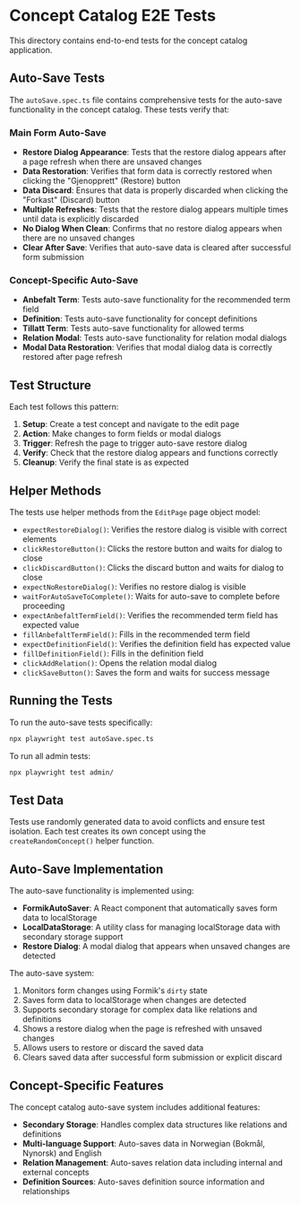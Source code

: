# Concept Catalog E2E Tests

This directory contains end-to-end tests for the concept catalog application.

## Auto-Save Tests

The `autoSave.spec.ts` file contains comprehensive tests for the auto-save functionality in the concept catalog. These tests verify that:

### Main Form Auto-Save
- **Restore Dialog Appearance**: Tests that the restore dialog appears after a page refresh when there are unsaved changes
- **Data Restoration**: Verifies that form data is correctly restored when clicking the "Gjenopprett" (Restore) button
- **Data Discard**: Ensures that data is properly discarded when clicking the "Forkast" (Discard) button
- **Multiple Refreshes**: Tests that the restore dialog appears multiple times until data is explicitly discarded
- **No Dialog When Clean**: Confirms that no restore dialog appears when there are no unsaved changes
- **Clear After Save**: Verifies that auto-save data is cleared after successful form submission

### Concept-Specific Auto-Save
- **Anbefalt Term**: Tests auto-save functionality for the recommended term field
- **Definition**: Tests auto-save functionality for concept definitions
- **Tillatt Term**: Tests auto-save functionality for allowed terms
- **Relation Modal**: Tests auto-save functionality for relation modal dialogs
- **Modal Data Restoration**: Verifies that modal dialog data is correctly restored after page refresh

## Test Structure

Each test follows this pattern:
1. **Setup**: Create a test concept and navigate to the edit page
2. **Action**: Make changes to form fields or modal dialogs
3. **Trigger**: Refresh the page to trigger auto-save restore dialog
4. **Verify**: Check that the restore dialog appears and functions correctly
5. **Cleanup**: Verify the final state is as expected

## Helper Methods

The tests use helper methods from the `EditPage` page object model:

- `expectRestoreDialog()`: Verifies the restore dialog is visible with correct elements
- `clickRestoreButton()`: Clicks the restore button and waits for dialog to close
- `clickDiscardButton()`: Clicks the discard button and waits for dialog to close
- `expectNoRestoreDialog()`: Verifies no restore dialog is visible
- `waitForAutoSaveToComplete()`: Waits for auto-save to complete before proceeding
- `expectAnbefaltTermField()`: Verifies the recommended term field has expected value
- `fillAnbefaltTermField()`: Fills in the recommended term field
- `expectDefinitionField()`: Verifies the definition field has expected value
- `fillDefinitionField()`: Fills in the definition field
- `clickAddRelation()`: Opens the relation modal dialog
- `clickSaveButton()`: Saves the form and waits for success message

## Running the Tests

To run the auto-save tests specifically:

```bash
npx playwright test autoSave.spec.ts
```

To run all admin tests:

```bash
npx playwright test admin/
```

## Test Data

Tests use randomly generated data to avoid conflicts and ensure test isolation. Each test creates its own concept using the `createRandomConcept()` helper function.

## Auto-Save Implementation

The auto-save functionality is implemented using:
- **FormikAutoSaver**: A React component that automatically saves form data to localStorage
- **LocalDataStorage**: A utility class for managing localStorage data with secondary storage support
- **Restore Dialog**: A modal dialog that appears when unsaved changes are detected

The auto-save system:
1. Monitors form changes using Formik's `dirty` state
2. Saves form data to localStorage when changes are detected
3. Supports secondary storage for complex data like relations and definitions
4. Shows a restore dialog when the page is refreshed with unsaved changes
5. Allows users to restore or discard the saved data
6. Clears saved data after successful form submission or explicit discard

## Concept-Specific Features

The concept catalog auto-save system includes additional features:
- **Secondary Storage**: Handles complex data structures like relations and definitions
- **Multi-language Support**: Auto-saves data in Norwegian (Bokmål, Nynorsk) and English
- **Relation Management**: Auto-saves relation data including internal and external concepts
- **Definition Sources**: Auto-saves definition source information and relationships 